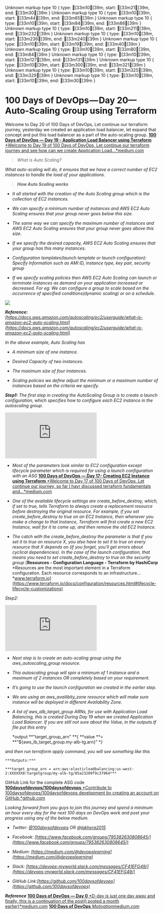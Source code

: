 Unknown markup type 10 { type: [33m10[39m, start: [33m21[39m, end: [33m30[39m }
Unknown markup type 10 { type: [33m10[39m, start: [33m44[39m, end: [33m65[39m }
Unknown markup type 10 { type: [33m10[39m, start: [33m84[39m, end: [33m88[39m }
Unknown markup type 10 { type: [33m10[39m, start: [33m211[39m, end: [33m232[39m }
Unknown markup type 10 { type: [33m10[39m, start: [33m236[39m, end: [33m240[39m }
Unknown markup type 10 { type: [33m10[39m, start: [33m19[39m, end: [33m40[39m }
Unknown markup type 10 { type: [33m10[39m, start: [33m80[39m, end: [33m84[39m }
Unknown markup type 10 { type: [33m10[39m, start: [33m127[39m, end: [33m131[39m }
Unknown markup type 10 { type: [33m10[39m, start: [33m300[39m, end: [33m321[39m }
Unknown markup type 10 { type: [33m10[39m, start: [33m325[39m, end: [33m329[39m }
Unknown markup type 10 { type: [33m10[39m, start: [33m10[39m, end: [33m30[39m }

# 100 Days of DevOps — Day 20— Auto-Scaling Group using Terraform

Welcome to Day 20 of 100 Days of DevOps, Let continue our terraform journey, yesterday we created an application load balancer, let expand that concept and put this load balancer as a part of the auto-scaling group.
[**100 Days of DevOps — Day 19 - Application Load Balancer using Terraform**
*Welcome to Day 19 of 100 Days of DevOps, Let continue our terraform journey and see how can we create Application Load…*medium.com](https://medium.com/@devopslearning/100-days-of-devops-day-19-application-load-balancer-using-terraform-58794aeaf31f)
> *What is Auto Scaling?*

*What auto-scaling will do, it ensures that we have a correct number of EC2 instances to handle the load of your applications.*
> ***How Auto Scaling works***

* *It all started with the creation of the Auto Scaling group which is the collection of EC2 instances.*

* *We can specify a minimum number of instances and AWS EC2 Auto Scaling ensures that your group never goes below this size.*

* *The same way we can specify the maximum number of instances and AWS EC2 Auto Scaling ensures that your group never goes above this size.*

* *If we specify the desired capacity, AWS EC2 Auto Scaling ensures that your group has this many instances.*

* *Configuration templates(launch template or launch configuration): Specify Information such as AMI ID, instance type, key pair, security group*

* *If we specify scaling policies then AWS EC2 Auto Scaling can launch or terminate instances as demand on your application increased or decreased. For eg: We can configure a group to scale based on the occurrence of specified conditions(dynamic scaling) or on a schedule.*

![](https://cdn-images-1.medium.com/max/2000/1*x1uQTv92ZZZl3YrUSDzaMQ.png)

***Reference:** [https://docs.aws.amazon.com/autoscaling/ec2/userguide/what-is-amazon-ec2-auto-scaling.html](https://docs.aws.amazon.com/autoscaling/ec2/userguide/what-is-amazon-ec2-auto-scaling.html)*

*In the above example, Auto Scaling has*

* *A minimum size of one instance.*

* *Desired Capacity of two instances.*

* *The maximum size of four instances.*

* *Scaling policies we define adjust the minimum or a maximum number of instances based on the criteria we specify.*

***Step1:** The first step in creating the AutoScaling Group is to create a launch configuration, which specifies how to configure each EC2 instance in the autoscaling group.*

<iframe src="https://medium.com/media/101d69be47b3b7631a25cd7be41473cf" frameborder=0></iframe>

* *Most of the parameters look similar to EC2 configuration except lifecycle parameter which is required for using a launch configuration with an ASG*
[**100 Days of DevOps — Day 17- Creating EC2 Instance using Terraform**
*Welcome to Day 17 of 100 Days of DevOps, Let continue our journey, so far I havr discussed terraform fundamentals and…*medium.com](https://medium.com/@devopslearning/100-days-of-devops-day-17-creating-ec2-instance-using-terraform-c876a09d9d66)

* *One of the available lifecycle settings are create_before_destroy, which, if set to true, tells Terraform to always create a replacement resource before destroying the original resource. For example, if you set create_before_destroy to true on an EC2 Instance, then whenever you make a change to that Instance, Terraform will first create a new EC2 Instance, wait for it to come up, and then remove the old EC2 Instance.*

* *The catch with the create_before_destroy the parameter is that if you set it to true on resource X, you also have to set it to true on every resource that X depends on (if you forget, you’ll get errors about cyclical dependencies). In the case of the launch configuration, that means you need to set create_before_destroy to true on the security group*
[**Resources - Configuration Language - Terraform by HashiCorp**
*Resources are the most important element in a Terraform configuration. Each resource corresponds to an infrastructure…*www.terraform.io](https://www.terraform.io/docs/configuration/resources.html#lifecycle-lifecycle-customizations)

*Step2:*

<iframe src="https://medium.com/media/6ae1f48d55ab47ce05904f1d99039533" frameborder=0></iframe>

* *Next step is to create an auto-scaling group using the aws_autoscaling_group resource.*

* *This autoscaling group will spin a minimum of 1 instance and a maximum of 2 instances OR completely based on your requirement.*

* *It’s going to use the launch configuration we created in the earlier step.*

* *We are using an aws_availibity_zone resource which will make sure instance will be deployed in different Availability Zone.*

* *A list of aws_alb_target_group ARNs, for use with Application Load Balancing, this is created During Day 19 when we created Application Load Balancer. If you are still not sure about the Value, in the outputs.tf file put this entry*

    *output **"target_group_arn" **{
      **value **= **"${aws_lb_target_group.my-alb-tg.arn}"
    **}*

*and then run terraform apply command, you will see something like this*

    ***Outputs:***

    ***target_group_arn = arn:aws:elasticloadbalancing:us-west-2:XXXXXX0:targetgroup/my-alb-tg/85a23209f9c37964***

GitHub Link for the complete ASG code
[**100daysofdevops/100daysofdevops**
*Contribute to 100daysofdevops/100daysofdevops development by creating an account on GitHub.*github.com](https://github.com/100daysofdevops/100daysofdevops/tree/master/two-tier-environment/auto-scaling)

*Looking forward from you guys to join this journey and spend a minimum an hour every day for the next 100 days on DevOps work and post your progress using any of the below medium.*

* *Twitter: [@100daysofdevops](http://twitter.com/100daysofdevops) OR @[lakhera2015](https://twitter.com/lakhera2015)*

* *Facebook: [https://www.facebook.com/groups/795382630808645/](https://www.facebook.com/groups/795382630808645/)*

* *Medium: [https://medium.com/@devopslearning](https://medium.com/@devopslearning)*

* *Slack: [https://devops-myworld.slack.com/messages/CF41EFG49/](https://devops-myworld.slack.com/messages/CF41EFG49/)*

* *GitHub Link:[https://github.com/100daysofdevops](https://github.com/100daysofdevops)*

***Reference***
[**100 Days of DevOps — Day 0**
*D-day is just one day away and finally, this is a continuation of the post(I posted a month earlier)*medium.com](https://medium.com/@devopslearning/100-days-of-devops-day-0-4f2c9750542d)
[**100 Days of DevOps**
*Motivation*medium.com](https://medium.com/@devopslearning/100-days-of-devops-81faf13bf772)
